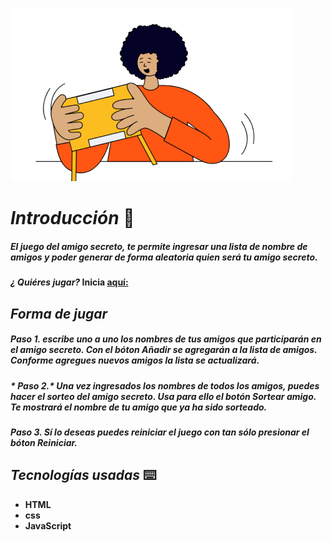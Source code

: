 ![Imagen](assets/amigo-secreto.png)
# *Introducción* 🚀
##### El juego del amigo secreto, te permite ingresar una lista de nombre de amigos y poder generar de forma aleatoria quien será tu amigo secreto.
#### *¿ Quiéres jugar?* Inicia [aquí:](https://marc788.github.io/challenge-amigo-secreto_esp-main/)
## *Forma de jugar* 
##### *Paso 1.* escribe uno a uno los nombres de tus amigos que participarán en el amigo secreto. Con el bóton Añadir se agregarán a la lista de amigos. Conforme agregues nuevos amigos la lista se actualizará.
##### * Paso 2.* Una vez ingresados los nombres de todos los amigos, puedes hacer el sorteo del amigo secreto. Usa para ello el botón Sortear amigo. Te mostrará el nombre de tu amigo que ya ha sido sorteado.
##### *Paso 3.* Sí lo deseas puedes reiniciar el juego con tan sólo presionar el bóton Reiniciar.
## *Tecnologías usadas* ⌨️
- **HTML**
- **css**
- **JavaScript**
  
